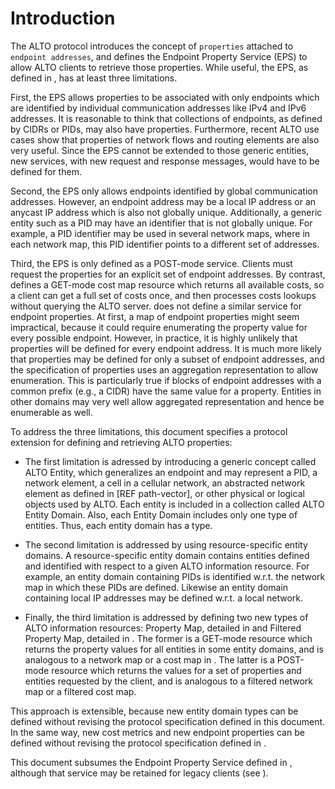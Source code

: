 # Introduction

The ALTO protocol [](#RFC7285) introduces the concept of `properties` attached
to `endpoint addresses`, and defines the Endpoint Property Service (EPS) to
allow ALTO clients to retrieve those properties. While useful, the EPS, as defined
in [](#RFC7285), has at least three limitations.

<!-- FIXME: revise the requirements -->

First, the EPS allows properties to be associated with only endpoints which are
identified by individual communication addresses like IPv4 and IPv6 addresses.
It is reasonable to think that collections of endpoints, as defined by CIDRs
[](#RFC4632) or PIDs, may also have properties. Furthermore, recent ALTO use
cases show that properties of network flows [](#RFC7011) and routing elements
[](#RFC7921) are also very useful. Since the EPS cannot be extended to those
generic entities, new services, with new request and response messages, would
have to be defined for them.

<!--
First, it allows properties to be associated with only a particular domain of
entities, namely individual IP addresses. It is reasonable to think that
collections of endpoints, as defined by CIDRs [](#RFC4632) or PIDs, may also
have properties.
Furthermore, a recent proposal
[](#I-D.ietf-alto-path-vector) has suggested new classes of entities
(ANE) with properties.
Since the EPS cannot be extended to new entity domains,
new services, with new request and response messages, would have to be
defined for new entity domains.
-->

Second, the EPS only allows endpoints identified by global communication
addresses. However, an endpoint address may be a local IP address or an anycast
IP address which is also not globally unique. Additionally, a generic entity
such as a PID may have an identifier that is not globally unique. For example, a
PID identifier may be used in several network maps, where in each network map,
this PID identifier points to a different set of addresses.

Third, the EPS is only defined as a POST-mode service. Clients must request the
properties for an explicit set of endpoint addresses. By contrast, [](#RFC7285)
defines a GET-mode cost map resource which returns all available costs, so a
client can get a full set of costs once, and then processes costs lookups
without querying the ALTO server. [](#RFC7285) does not define a similar service
for endpoint properties. At first, a map of endpoint properties might seem
impractical, because it could require enumerating the property value for every
possible endpoint. However, in practice, it is highly unlikely that properties will
be defined for every endpoint address. It is much more likely that properties
may be defined for only a subset of endpoint addresses, and the specification of
properties uses an aggregation representation to allow enumeration. This is
particularly true if blocks of endpoint addresses with a common prefix (e.g., a
CIDR) have the same value for a property. Entities in other domains may very
well allow aggregated representation and hence be enumerable as well.

<!-- FIXME: revise the design overview -->

To address the three limitations, this document specifies a protocol extension
for defining and retrieving ALTO properties:

- The first limitation is adressed by introducing a generic concept called ALTO
  Entity, which generalizes an endpoint and may represent a PID, a network
  element, a cell in a cellular network, an abstracted network element as
  defined in [REF path-vector], or other physical or logical objects used by
  ALTO. Each entity is included in a collection called ALTO Entity Domain. Also,
  each Entity Domain includes only one type of entities. Thus, each entity
  domain has a type.

- The second limitation is addressed by using resource-specific entity domains.
  A resource-specific entity domain contains entities defined and identified
  with respect to a given ALTO information resource. For example, an entity
  domain containing PIDs is identified w.r.t. the network map in which these
  PIDs are defined. Likewise an entity domain containing local IP addresses may
  be defined w.r.t. a local network.

- Finally, the third limitation is addressed by defining two new types of ALTO
  information resources: Property Map, detailed in [](#prop-map) and Filtered
  Property Map, detailed in [](#filter-prop-map). The former is a GET-mode
  resource which returns the property values for all entities in some entity
  domains, and is analogous to a network map or a cost map in [](#RFC7285). The
  latter is a POST-mode resource which returns the values for a set of
  properties and entities requested by the client, and is analogous to a
  filtered network map or a filtered cost map.

This approach is extensible, because new entity domain types can be defined
without revising the protocol specification defined in this document. In the
same way, new cost metrics and new endpoint properties can be defined
without revising the protocol specification defined in [](#RFC7285).

This document subsumes the Endpoint Property Service defined in [](#RFC7285),
although that service may be retained for legacy clients (see [](#legacy)).

